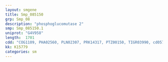 ```yaml
---
layout: smgene
title: Smp_085150
grp: Smp_08
description: "phosphoglucomutase 2"
smp: Smp_085150.1
uniprot: "G4V958"
length:  1701
cdd: "COG1109, PHA02560, PLN02307, PRK14317, PTZ00150, TIGR03990, cd05799, cl01389, cl03757, cl08375, pfam02878"
kk: K15779
categories: sm
---
```

